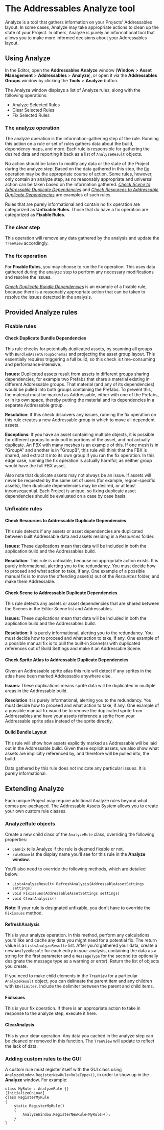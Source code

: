 # The Addressables Analyze tool
Analyze is a tool that gathers information on your Projects' Addressables layout. In some cases, Analyze may take appropriate actions to clean up the state of your Project. In others, Analyze is purely an informational tool that allows you to make more informed decisions about your Addressables layout.

## Using Analyze
In the Editor, open the **Addressables Analyze** window (**Window** > **Asset Management** > **Addressables** > **Analyze**), or open it via the **Addressables Groups** window by clicking  the **Tools** > **Analyze** button.

The Analyze window displays a list of Analyze rules, along with the following operations: 

* Analyze Selected Rules
* Clear Selected Rules
* Fix Selected Rules

### The analyze operation
The analyze operation is the information-gathering step of the rule. Running this action on a rule or set of rules gathers data about the build, dependency maps, and more. Each rule is responsible for gathering the desired data and reporting it back as a list of `AnalyzeResult` objects.

No action should be taken to modify any data or the state of the Project during the analyze step. Based on the data gathered in this step, the [fix](#the-fix-operation) operation may be the appropriate course of action. Some rules, however, only contain an analyze step, as no reasonably appropriate and universal action can be taken based on the information gathered. [_Check Scene to Addressable Duplicate Dependencies_](#check-scene-to-addressable-duplicate-dependencies) and [_Check Resources to Addressable Duplicate Dependencies_](#check-resources-to-addressable-duplicate-dependencies) are examples of such rules.

Rules that are purely informational and contain no fix operation are categorized as **Unfixable Rules**. Those that do have a fix operation are categorized as **Fixable Rules**.

### The clear step
This operation will remove any data gathered by the analysis and update the `TreeView` accordingly.

### The fix operation
For **Fixable Rules**, you may choose to run the fix operation. This uses data gathered during the analyze step to perform any necessary modifications and resolve the issues.

[_Check Duplicate Bundle Dependencies_](#check-duplicate-bundle-dependencies) is an example of a fixable rule, because there is a reasonably appropriate action that can be taken to resolve the issues detected in the analysis.

## Provided Analyze rules
### Fixable rules
#### Check Duplicate Bundle Dependencies
This rule checks for potentially duplicated assets, by scanning all groups with `BundledAssetGroupSchemas` and projecting the asset group layout. This essentially requires triggering a full build, so this check is time-consuming and performance-intensive.  

**Issues**: Duplicated assets result from assets in different groups sharing dependencies, for example two Prefabs that share a material existing in different Addressable groups. That material (and any of its dependencies) would be pulled into both groups containing the Prefabs. To prevent this, the material must be marked as Addressable, either with one of the Prefabs, or in its own space, thereby putting the material and its dependencies in a separate Addressable group.  

**Resolution**: If this check discovers any issues, running the fix operation on this rule creates a new Addressable group in which to move all dependent assets.

**Exceptions**: If you have an asset containing multiple objects, it is possible for different groups to only pull in portions of the asset, and not actually duplicate. An FBX with many meshes is an example of this. If one mesh is in "GroupA" and another is in "GroupB", this rule will think that the FBX is shared, and extract it into its own group if you run the fix operation. In this edge case, running the fix operation is actually harmful, as neither group would have the full FBX asset.

Also note that duplicate assets may not always be an issue. If assets will never be requested by the same set of users (for example, region-specific assets), then duplicate dependencies may be desired, or at least inconsequential. Each Project is unique, so fixing duplicate asset dependencies should be evaluated on a case by case basis.

### Unfixable rules
#### Check Resources to Addressable Duplicate Dependencies
This rule detects if any assets or asset dependencies are duplicated between built Addressable data and assets residing in a _Resources_ folder. 

**Issues**: These duplications mean that data will be included in both the application build and the Addressables build.

**Resolution**: This rule is unfixable, because no appropriate action exists. It is purely informational, alerting you to the redundancy. You must decide how to proceed and what action to take, if any. One example of a possible manual fix is to move the offending asset(s) out of the _Resources_ folder, and make them Addressable.

#### Check Scene to Addressable Duplicate Dependencies
This rule detects any assets or asset dependencies that are shared between the Scenes in the Editor Scene list and Addressables. 

**Issues**: These duplications mean that data will be included in both the application build and the Addressables build.

**Resolution**: It is purely informational, alerting you to the redundancy. You must decide how to proceed and what action to take, if any. One example of a possible manual fix is to pull the built-in Scene(s) with duplicated references out of Build Settings and make it an Addressable Scene.

#### Check Sprite Atlas to Addressable Duplicate Dependencies
Given an Addressable sprite atlas this rule will detect if any sprites in the atlas have been marked Addressable anywhere else.

**Issues**: These duplications means sprite data will be duplicated in multiple areas in the Addressable build.

**Resolution** It is purely informational, alerting you to the redundancy. You must decide how to proceed and what action to take, if any.  One example of a possible manual fix would be to remove the duplicated sprite from Addressables and have your assets reference a sprite from your Addressable sprite atlas instead of the sprite directly.

#### Build Bundle Layout
This rule will show how assets explicitly marked as Addressable will be laid out in the Addressable build.  Given these explicit assets, we also show what assets are implicitly referenced by, and therefore will be pulled into, the build.

Data gathered by this rule does not indicate any particular issues.  It is purely informational. 

## Extending Analyze
Each unique Project may require additional Analyze rules beyond what comes pre-packaged. The Addressable Assets System allows you to create your own custom rule classes. 

### AnalyzeRule objects
Create a new child class of the `AnalyzeRule` class, overriding the following properties: 

* `CanFix` tells Analyze if the rule is deemed fixable or not.
* `ruleName` is the display name you'll see for this rule in the **Analyze window**.

You'll also need to override the following methods, which are detailed below: 

* `List<AnalyzeResult> RefreshAnalysis(AddressableAssetSettings settings)`
* `void FixIssues(AddressableAssetSettings settings)`
* `void ClearAnalysis()`

**Note**: If your rule is designated unfixable, you don't have to override the `FixIssues` method.

#### RefreshAnalysis
This is your analyze operation. In this method, perform any calculations you'd like and cache any data you might need for a potential fix. The return value is a `List<AnalyzeResult>` list. After you'd gathered your data, create a new `AnalyzeResult` for each entry in your analysis, containing the data as a string for the first parameter and a `MessageType` for the second (to optionally designate the message type as a warning or error). Return the list of objects you create.

If you need to make child elements in the `TreeView` for a particular `AnalyzeResult` object, you can delineate the parent item and any children with `kDelimiter`. Include the delimiter between the parent and child items.

#### FixIssues
This is your fix operation. If there is an appropriate action to take in response to the analyze step, execute it here.

#### ClearAnalysis
This is your clear operation. Any data you cached in the analyze step can be cleaned or removed in this function. The `TreeView` will update to reflect the lack of data.

### Adding custom rules to the GUI
A custom rule must register itself with the GUI class using `AnalyzeWindow.RegisterNewRule<RuleType>()`, in order to show up in the **Analyze** window. For example:

```
class MyRule : AnalyzeRule {}
[InitializeOnLoad]
class RegisterMyRule
{
    static RegisterMyRule()
    {
        AnalyzeWindow.RegisterNewRule<MyRule>();
    }
}
```
